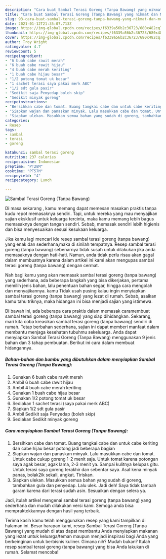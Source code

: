 ```yaml
---
description: "Cara buat Sambal Terasi Goreng (Tanpa Bawang) yang nikmat dan Mudah Dibuat"
title: "Cara buat Sambal Terasi Goreng (Tanpa Bawang) yang nikmat dan Mudah Dibuat"
slug: 93-cara-buat-sambal-terasi-goreng-tanpa-bawang-yang-nikmat-dan-mudah-dibuat
date: 2021-01-12T21:35:07.713Z
image: https://img-global.cpcdn.com/recipes/f6339a56b2c36723/680x482cq70/sambal-terasi-goreng-tanpa-bawang-foto-resep-utama.jpg
thumbnail: https://img-global.cpcdn.com/recipes/f6339a56b2c36723/680x482cq70/sambal-terasi-goreng-tanpa-bawang-foto-resep-utama.jpg
cover: https://img-global.cpcdn.com/recipes/f6339a56b2c36723/680x482cq70/sambal-terasi-goreng-tanpa-bawang-foto-resep-utama.jpg
author: Troy Wright
ratingvalue: 4.7
reviewcount: 5
recipeingredient:
- "6 buah cabe rawit merah"
- "6 buah cabe rawit hijau"
- "4 buah cabe merah keriting"
- "1 buah cabe hijau besar"
- "1/2 potong tomat uk besar"
- "1 sachet terasi saya pakai merk ABC"
- "1/2 sdt gula pasir"
- "Sedikit saja Penyedap boleh skip"
- "Sedikit minyak goreng"
recipeinstructions:
- "Bersihkan cabe dan tomat. Buang tangkai cabe dan untuk cabe keriting dan cabe hijau besar potong jadi beberapa bagian"
- "Siapkan wajan dan panaskan minyak. Lalu masukkan cabe dan tomat. Untuk cabe cukup goreng 1-2 menit saja. Untuk tomat karena potongan saya agak besar, agak lama, 2-3 menit ya. Sampai kulitnya kelupas gitu. Untuk terasi saya goreng terakhir dan sebentar saya. Asal kena minyak panas, bolak2ik sekali, angkat. Tiriskan."
- "Siapkan ulekan. Masukkan semua bahan yang sudah di goreng, tambahkan gula dan penyedap. Lalu ulek. Jadi deh! Saya tidak tambah garam karena dari terasi sudah asin. Sesuaikan dengan selera ya."
categories:
- Resep
tags:
- sambal
- terasi
- goreng

katakunci: sambal terasi goreng 
nutrition: 237 calories
recipecuisine: Indonesian
preptime: "PT28M"
cooktime: "PT57M"
recipeyield: "4"
recipecategory: Lunch

---
```



![Sambal Terasi Goreng (Tanpa Bawang)](https://img-global.cpcdn.com/recipes/f6339a56b2c36723/680x482cq70/sambal-terasi-goreng-tanpa-bawang-foto-resep-utama.jpg)

Di masa  sekarang , kamu memang dapat memesan masakan praktis tanpa kudu repot memasaknya sendiri. Tapi, untuk mereka yang mau menyajikan sajian eksklusif untuk keluarga tercinta, maka kamu memang lebih bagus memasaknya dengan tangan sendiri. Sebab, memasak sendiri lebih higienis dan bisa menyesuaikan sesuai kesukaan keluarga.

Jika kamu lagi mencari ide resep sambal terasi goreng (tanpa bawang) yang enak dan sederhana,maka di sinilah tempatnya. Resep sambal terasi goreng (tanpa bawang)  sebenarnya tidak susah untuk dilakukan jika anda memasaknya dengan hati-hati. Namun, anda tidak perlu risau akan gagal dalam membuatnya 
karena dalam artikel ini kami akan mengupas sambal terasi goreng (tanpa bawang) dengan cermat.  



Nah bagi kamu yang akan memasak sambal terasi goreng (tanpa bawang) yang sederhana, ada beberapa langkah yang bisa dikerjakan, pertama memilih jenis bahan, lalu penentuan bahan segar, hingga cara mengolah dan menyajikannya. kamu Tidak usah pusing kalau ingin menyiapkan sambal terasi goreng (tanpa bawang) yang lezat di rumah. Sebab, asalkan kamu  tahu triknya, maka hidangan ini bisa menjadi sajian yang istimewa.

Di bawah ini, ada beberapa cara praktis  dalam memasak caramembuat sambal terasi goreng (tanpa bawang) yang siap dihidangkan. Sekarang, mari kita coba kreasikan sambal terasi goreng (tanpa bawang) sendiri di rumah. Tetap berbahan sederhana, sajian ini dapat memberi manfaat dalam membantu menjaga kesehatan tubuhmu sekeluarga. Anda dapat menyiapkan Sambal Terasi Goreng (Tanpa Bawang) menggunakan 9 jenis bahan dan 3 tahap pembuatan. Berikut ini cara dalam membuat hidangannya.

<!--inarticleads1-->

##### Bahan-bahan dan bumbu yang dibutuhkan dalam menyiapkan Sambal Terasi Goreng (Tanpa Bawang):

1. Gunakan 6 buah cabe rawit merah
1. Ambil 6 buah cabe rawit hijau
1. Ambil 4 buah cabe merah keriting
1. Gunakan 1 buah cabe hijau besar
1. Gunakan 1/2 potong tomat uk besar
1. Sediakan 1 sachet terasi (saya pakai merk ABC)
1. Siapkan 1/2 sdt gula pasir
1. Ambil Sedikit saja Penyedap (boleh skip)
1. Sediakan Sedikit minyak goreng




<!--inarticleads2-->

##### Cara menyiapkan Sambal Terasi Goreng (Tanpa Bawang):

1. Bersihkan cabe dan tomat. Buang tangkai cabe dan untuk cabe keriting dan cabe hijau besar potong jadi beberapa bagian
1. Siapkan wajan dan panaskan minyak. Lalu masukkan cabe dan tomat. Untuk cabe cukup goreng 1-2 menit saja. Untuk tomat karena potongan saya agak besar, agak lama, 2-3 menit ya. Sampai kulitnya kelupas gitu. Untuk terasi saya goreng terakhir dan sebentar saya. Asal kena minyak panas, bolak2ik sekali, angkat. Tiriskan.
1. Siapkan ulekan. Masukkan semua bahan yang sudah di goreng, tambahkan gula dan penyedap. Lalu ulek. Jadi deh! Saya tidak tambah garam karena dari terasi sudah asin. Sesuaikan dengan selera ya.




Jadi, itulah artikel mengenai  sambal terasi goreng (tanpa bawang)  yang sederhana dan mudah dilakukan versi kami. Semoga anda bisa mempraktekkannya dengan hasil yang terbaik. 

Terima kasih kamu telah menggunakan resep yang kami tampilkan di halaman ini. Besar harapan kami, resep  Sambal Terasi Goreng (Tanpa Bawang) yang mudah di atas dapat membantu Anda menyiapkan makanan yang lezat untuk keluarga/teman maupun menjadi inspirasi bagi Anda yang berkeinginan untuk berbisnis kuliner. Gimana nih? Mudah bukan? Itulah resep sambal terasi goreng (tanpa bawang) yang bisa Anda lakukan di rumah. Selamat mencoba!

